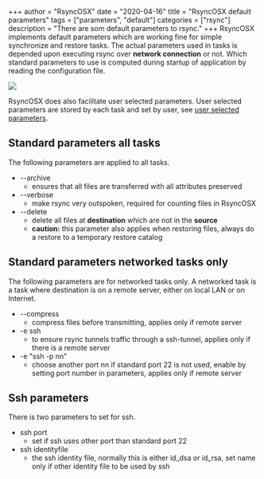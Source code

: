 +++
author = "RsyncOSX"
date = "2020-04-16"
title =  "RsyncOSX default parameters"
tags = ["parameters", "default"]
categories = ["rsync"]
description = "There are som default parameters to rsync."
+++
RsyncOSX implements default parameters which are working fine for simple synchronize and restore tasks. The actual parameters used in tasks is depended upon executing rsync over **network connection** or not. Which standard parameters to use is computed during startup of application by reading the configuration file.

![](/images/RsyncOSX/master/userparameters/userparameters.png)

RsyncOSX does also facilitate user selected parameters. User selected parameters are stored by each task and set by user, see [user selected parameters](/post/userparameters/).

## Standard parameters all tasks

The following parameters are applied to all tasks.

- --archive
	- ensures that all files are transferred with all attributes preserved
- --verbose
	- make rsync very outspoken, required for counting files in RsyncOSX
- --delete
	- delete all files at **destination** which are not in the **source**
	- **caution:** this parameter also applies when restoring files, always do a restore to a temporary restore catalog

## Standard parameters networked tasks only

The following parameters are for networked tasks only. A networked task is a task where destination is on a remote server, either on local LAN or on Internet.

- --compress
	- compress files before transmitting, applies only if remote server
- -e ssh
	- to ensure rsync tunnels traffic through a ssh-tunnel, applies only if there is a remote server
- -e "ssh -p nn"
	- choose another port nn if standard port 22 is not used, enable by setting port number in parameters, applies only if remote server

## Ssh parameters

There is two parameters to set for ssh.

- ssh port
	- set if ssh uses other port than standard port 22
- ssh identityfile
	- the ssh identity file, normally this is either id_dsa or id_rsa, set name only if other identity file to be used by ssh
